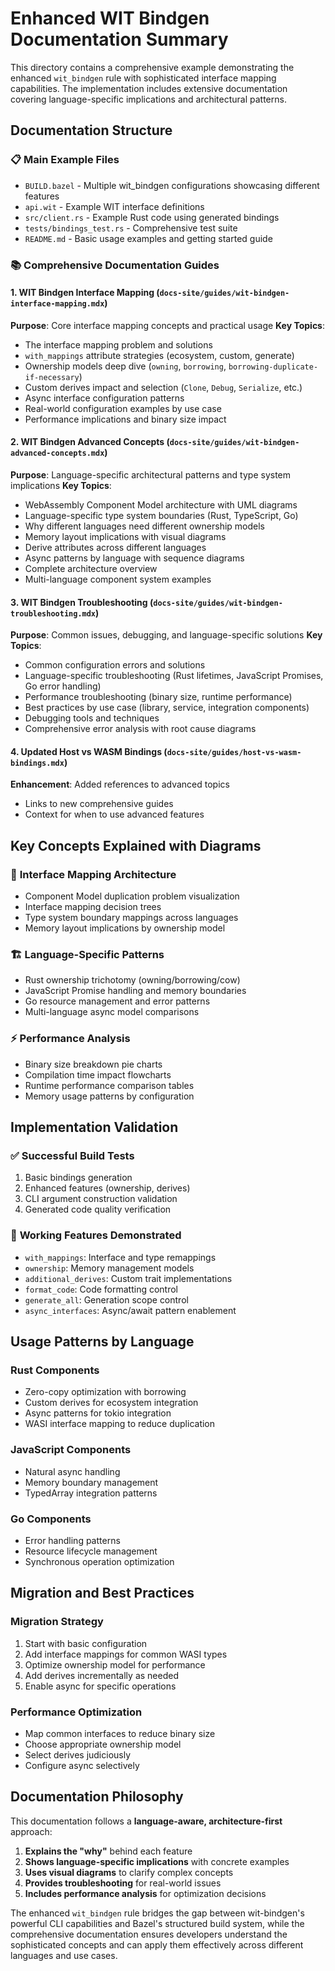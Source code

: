 # Enhanced WIT Bindgen Documentation Summary

This directory contains a comprehensive example demonstrating the enhanced `wit_bindgen` rule with sophisticated interface mapping capabilities. The implementation includes extensive documentation covering language-specific implications and architectural patterns.

## Documentation Structure

### 📋 **Main Example Files**
- `BUILD.bazel` - Multiple wit_bindgen configurations showcasing different features
- `api.wit` - Example WIT interface definitions
- `src/client.rs` - Example Rust code using generated bindings
- `tests/bindings_test.rs` - Comprehensive test suite
- `README.md` - Basic usage examples and getting started guide

### 📚 **Comprehensive Documentation Guides**

#### 1. **WIT Bindgen Interface Mapping** (`docs-site/guides/wit-bindgen-interface-mapping.mdx`)
**Purpose**: Core interface mapping concepts and practical usage
**Key Topics**:
- The interface mapping problem and solutions
- `with_mappings` attribute strategies (ecosystem, custom, generate)
- Ownership models deep dive (`owning`, `borrowing`, `borrowing-duplicate-if-necessary`)
- Custom derives impact and selection (`Clone`, `Debug`, `Serialize`, etc.)
- Async interface configuration patterns
- Real-world configuration examples by use case
- Performance implications and binary size impact

#### 2. **WIT Bindgen Advanced Concepts** (`docs-site/guides/wit-bindgen-advanced-concepts.mdx`)
**Purpose**: Language-specific architectural patterns and type system implications
**Key Topics**:
- WebAssembly Component Model architecture with UML diagrams
- Language-specific type system boundaries (Rust, TypeScript, Go)
- Why different languages need different ownership models
- Memory layout implications with visual diagrams
- Derive attributes across different languages
- Async patterns by language with sequence diagrams
- Complete architecture overview
- Multi-language component system examples

#### 3. **WIT Bindgen Troubleshooting** (`docs-site/guides/wit-bindgen-troubleshooting.mdx`)
**Purpose**: Common issues, debugging, and language-specific solutions
**Key Topics**:
- Common configuration errors and solutions
- Language-specific troubleshooting (Rust lifetimes, JavaScript Promises, Go error handling)
- Performance troubleshooting (binary size, runtime performance)
- Best practices by use case (library, service, integration components)
- Debugging tools and techniques
- Comprehensive error analysis with root cause diagrams

#### 4. **Updated Host vs WASM Bindings** (`docs-site/guides/host-vs-wasm-bindings.mdx`)
**Enhancement**: Added references to advanced topics
- Links to new comprehensive guides
- Context for when to use advanced features

## Key Concepts Explained with Diagrams

### 🎯 **Interface Mapping Architecture**
- Component Model duplication problem visualization
- Interface mapping decision trees
- Type system boundary mappings across languages
- Memory layout implications by ownership model

### 🏗️ **Language-Specific Patterns**
- Rust ownership trichotomy (owning/borrowing/cow)
- JavaScript Promise handling and memory boundaries
- Go resource management and error patterns
- Multi-language async model comparisons

### ⚡ **Performance Analysis**
- Binary size breakdown pie charts
- Compilation time impact flowcharts
- Runtime performance comparison tables
- Memory usage patterns by configuration

## Implementation Validation

### ✅ **Successful Build Tests**
1. Basic bindings generation
2. Enhanced features (ownership, derives)
3. CLI argument construction validation
4. Generated code quality verification

### 🔧 **Working Features Demonstrated**
- `with_mappings`: Interface and type remappings
- `ownership`: Memory management models
- `additional_derives`: Custom trait implementations
- `format_code`: Code formatting control
- `generate_all`: Generation scope control
- `async_interfaces`: Async/await pattern enablement

## Usage Patterns by Language

### **Rust Components**
- Zero-copy optimization with borrowing
- Custom derives for ecosystem integration
- Async patterns for tokio integration
- WASI interface mapping to reduce duplication

### **JavaScript Components**
- Natural async handling
- Memory boundary management
- TypedArray integration patterns

### **Go Components**
- Error handling patterns
- Resource lifecycle management
- Synchronous operation optimization

## Migration and Best Practices

### **Migration Strategy**
1. Start with basic configuration
2. Add interface mappings for common WASI types
3. Optimize ownership model for performance
4. Add derives incrementally as needed
5. Enable async for specific operations

### **Performance Optimization**
- Map common interfaces to reduce binary size
- Choose appropriate ownership model
- Select derives judiciously
- Configure async selectively

## Documentation Philosophy

This documentation follows a **language-aware, architecture-first** approach:

1. **Explains the "why"** behind each feature
2. **Shows language-specific implications** with concrete examples
3. **Uses visual diagrams** to clarify complex concepts
4. **Provides troubleshooting** for real-world issues
5. **Includes performance analysis** for optimization decisions

The enhanced `wit_bindgen` rule bridges the gap between wit-bindgen's powerful CLI capabilities and Bazel's structured build system, while the comprehensive documentation ensures developers understand the sophisticated concepts and can apply them effectively across different languages and use cases.
